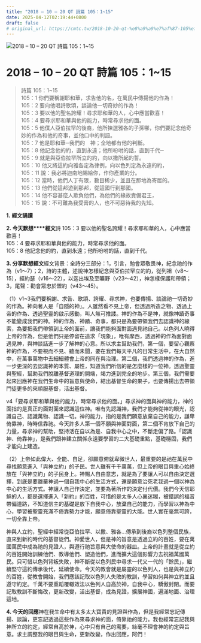 ```yaml
---
title: "2018 – 10 – 20 QT 詩篇 105：1~15"
date: 2025-04-12T02:19:44+0800
draft: false
# original_url: https://cmtc.tw/2018-10-20-qt-%e8%a9%a9%e7%af%87-105%ef%bc%9a115
---
```


![2018 – 10 – 20 QT 詩篇 105：1~15](/images/qt.jpg   "2018 – 10 – 20 QT 詩篇 105：1~15")

# 2018 – 10 – 20 QT 詩篇 105：1~15

> 詩篇 105：1~15  
> 105：1 你們要稱謝耶和華，求告他的名，在萬民中傳揚他的作為！  
> 105：2 要向他唱詩歌頌，談論他一切奇妙的作為！  
> 105：3 要以他的聖名誇耀！尋求耶和華的人，心中應當歡喜！  
> 105：4 要尋求耶和華與他的能力，時常尋求他的面。  
> 105：5 他僕人亞伯拉罕的後裔，他所揀選雅各的子孫哪，你們要記念他奇妙的作為和他的奇事，並他口中的判語。  
> 105：7 他是耶和華─我們的　神；全地都有他的判斷。  
> 105：8 他記念他的約，直到永遠；他所吩咐的話，直到千代─  
> 105：9 就是與亞伯拉罕所立的約，向以撒所起的誓。  
> 105：10 他又將這約向雅各定為律例，向以色列定為永遠的約，  
> 105：11 說：我必將迦南地賜給你，作你產業的分。  
> 105：12 當時，他們人丁有限，數目稀少，並且在那地為寄居的。  
> 105：13 他們從這邦遊到那邦，從這國行到那國。  
> 105：14 他不容甚麼人欺負他們，為他們的緣故責備君王，  
> 105：15 說：不可難為我受膏的人，也不可惡待我的先知。

**1.** **經文誦讀**

**2. 今天默想****經文**詩 105：3 要以他的聖名誇耀！尋求耶和華的人，心中應當歡喜！  
105：4 要尋求耶和華與他的能力，時常尋求他的面。  
105：8 他記念他的約，直到永遠；他所吩咐的話，直到千代。

**3. 分享默想經文**經文背景：全詩分三部分：1，引言，勉會眾敬畏神，紀念祂的作為（v1～7）；2，詩的主體，述說神怎樣紀念與亞伯拉罕立的約，從列祖（v8～15），經約瑟（v16～22），以迄出埃及至曠野（v23～42），神怎樣保護和帶領；3，尾聲：勸會眾忠於盟約（v43～45）。

（1）v1~3我們要稱謝、求告、歌頌、誇耀、尋求神，也要傳揚、談論祂一切奇妙的作為。神向著人是「自隱的神」。人雖然看不見上帝，但透過所造之物、透過上帝的作為、透過聖靈的啟示感動，叫人無可推諉。神的作為不是神，就像神蹟奇事不能變成我們的神。神的作為、神蹟、奇事，都只是為要帶領我們去認識神的線索，為要把我們帶領到上帝的面前，讓我們能夠面對面遇見祂自己。以色列人曉得上帝的作為，但是他們只是停留在追求「現象」，唯有摩西，透過神的作為面對面遇見神，與神談話進一步了解神的心意。所以求主幫助我們，第一個，要留心觀察神的作為，不要視而不見、聽而未聞，要在我們每天平凡的日常生活中，在大自然中，在萬事萬物中去細細體會上帝的同在與治理。第二個，我們透過神的作為，進一步更深的去認識神的本質、屬性，知道我們所信的是怎麼樣的一位神。透過聖靈與聖經，幫助我們脫離基督道理的開端，竭力進到完全的地步。第三個，我們需要起來回應神在我們生命中的旨意與使命，結出基督生命的果子，也要傳揚出去帶領門徒更多的來順服基督，活出基督。

v4「要尋求耶和華與他的能力，時常尋求他的面。」尋求神的面與神的能力，神的面指的是真正的面對面來認識這位神。唯有先認識神，我們才能夠從神的眼光，認識自己、認識萬物、認識一切。神的能力，指的是我們願意放棄自己的能力，謙卑倚靠神，時時信靠祂。今天許多人第一個不願與神面對面，第二個不肯放下自己的力量，尋求神的幫助，堅持活在自以為是、自我中心之中，不斷走偏了路。「認識神、倚靠神」，是我們跟神建立關係永遠要學習的二大基礎重點，基礎穩固，我們才能向上建造。

（2）上帝如此偉大、全能、自足，卻願意俯就卑微世人，最重要的是祂在萬民中尋找願意進入「與神立約」的子民。世人雖有千千萬萬，但上帝的眼目與重心始終放在「與神立約」的子民身上。神賜人自由意志，就是為了要讓人可以自由決定選擇，到底是要離棄神過一個自我中心的生活方式，還是願意治死老我過一個以神為中心的生活方式。神讓人自己作決定，並要為著所作的決定付代價。我們今天信耶穌的人，都是選擇進入「新約」的百姓，可惜的是太多人心裏迷糊，被錯誤的福音帶偏道路，不知道信主的基礎是放下自我中心，放棄自己的能力，而學習以神為中心，學習被聖靈充滿不倚靠勢力才能，願意倚靠聖靈的大能。世人實在毫無可誇，一切全靠上帝。

神與人立約，聖經中經常從亞伯拉罕、以撒、雅各…傳承到後裔以色列整個民族，直來到新約時代的基督徒們。神愛世人，但是神的旨意是透過立約的百姓，要在萬國萬民中成為祂的見證人，與遵行祂旨意與大使命的器皿。上帝的計畫就是從立約的百姓開始訓練他們、教導他們、塑造他們，進而擴大這個影響力去祝福萬國萬民。只可惜以色列背叛失敗，神不斷從以色列民中尋求一代又一代的「餘民」，繼續堅守這約傳承後代，延續使命。今天的教會就是屬靈的以色列人，也是與神立約的百姓，從教會開始，我們應該記取以色列人失敗的教訓，學習如何與神立約並且遵守約定。千萬不要重蹈覆轍效法以色列人自高於神，自我中心，驕傲封閉。而要記取教訓不斷悔改，更新改變，活出基督，成為見證，擴展神國，遍滿地面、治理這地。

**4. 今天的回應**神在我生命中有太多太大寶貴的見證與作為，但是我經常忘記傳揚、談論，更忘記透過這些作為來尋求神的面，倚靠祂的能力。我也經常忘記我與神所立的約定，經常自高於神，心中只有自己的需要，絲毫不理會神的約定與旨意。求主調整我的眼目與生命，更新改變，作出回應，阿們！